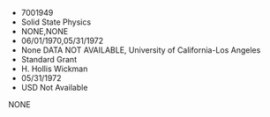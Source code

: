 * 7001949
* Solid State Physics
* NONE,NONE
* 06/01/1970,05/31/1972
* None   DATA NOT AVAILABLE, University of California-Los Angeles
* Standard Grant
* H. Hollis Wickman
* 05/31/1972
* USD Not Available

NONE